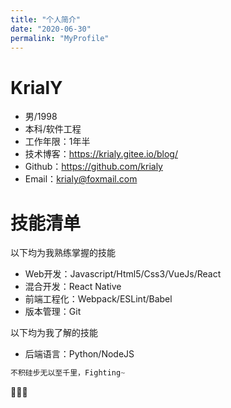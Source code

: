 ```yaml
---
title: "个人简介"
date: "2020-06-30"
permalink: "MyProfile"
---
```


# KrialY

 - 男/1998
 - 本科/软件工程 
 - 工作年限：1年半
 - 技术博客：https://krialy.gitee.io/blog/
 - Github：https://github.com/krialy 
 - Email：krialy@foxmail.com

# 技能清单
以下均为我熟练掌握的技能

- Web开发：Javascript/Html5/Css3/VueJs/React
- 混合开发：React Native
- 前端工程化：Webpack/ESLint/Babel
- 版本管理：Git

以下均为我了解的技能

- 后端语言：Python/NodeJS

```javascript
不积硅步无以至千里，Fighting~
```

🐛🐛🐛

